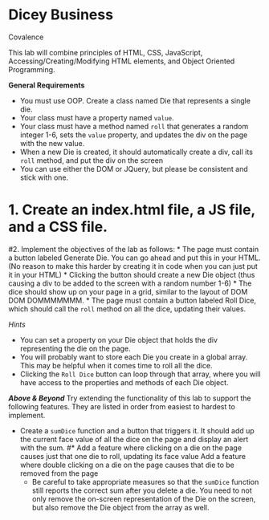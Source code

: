 # Dicey Business
Covalence

This lab will combine principles of HTML, CSS, JavaScript, Accessing/Creating/Modifying HTML elements, and Object Oriented Programming.

**General Requirements**
* You must use OOP. Create a class named Die that represents a single die.
* Your class must have a property named `value`.
* Your class must have a method named `roll` that generates a random integer 1-6, sets the `value` property, and updates the div on the page with the new value.
* When a new Die is created, it should automatically create a div, call its `roll` method, and put the div on the screen
* You can use either the DOM or JQuery, but please be consistent and stick with one.

# 1. Create an index.html file, a JS file, and a CSS file.
#2. Implement the objectives of the lab as follows:
    * The page must contain a button labeled Generate Die. You can go ahead and put this in your HTML. (No reason to make this harder by creating it in code when you can just put it in your HTML)
    * Clicking the button should create a new Die object (thus causing a div to be added to the screen with a random number 1-6)
    * The dice should show up on your page in a grid, similar to the layout of DOM DOM DOMMMMMMM.
    * The page must contain a button labeled Roll Dice, which should call the `roll` method on all the dice, updating their values.

*Hints*
* You can set a property on your Die object that holds the div representing the die on the page.
* You will probably want to store each Die you create in a global array. This may be helpful when it comes time to roll all the dice.
* Clicking the `Roll Dice` button can loop through that array, where you will have access to the properties and methods of each Die object.

**_Above & Beyond_**
Try extending the functionality of this lab to support the following features. They are listed in order from easiest to hardest to implement.
* Create a `sumDice` function and a button that triggers it. It should add up the current face value of all the dice on the page and display an alert with the sum.
#* Add a feature where clicking on a die on the page causes just that one die to roll, updating its face value
 Add a feature where double clicking on a die on the page causes that die to be removed from the page
    * Be careful to take appropriate measures so that the `sumDice` function still reports the correct sum after you delete a die. You need to not only remove the on-screen representation of the Die on the screen, but also remove the Die object from the array as well.
